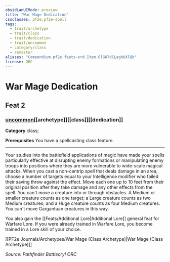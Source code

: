 ```yaml
---
obsidianUIMode: preview
title: "War Mage Dedication"
cssclasses: pf2e,pf2e-spell
tags:
  - trait/archetype
  - trait/class
  - trait/dedication
  - trait/uncommon
  - category/class
  - remaster
aliases: "Compendium.pf2e.feats-srd.Item.OlGO7dCLaghUXlQb"
license: ORC
---
```

# War Mage Dedication
## Feat 2
### [uncommon](uncommon "Uncommon Rarity Trait")[[archetype]][[class]][[dedication]]

**Category** class; 



**Prerequisites** You have a spellcasting class feature.
* * *
Your studies into the battlefield applications of magic have made your spells particularly effective at disrupting enemy formations or manipulating enemy troops into positions where they are more vulnerable to wide-scale magical attacks. When you cast a non-cantrip spell that deals damage in an area, choose a number of targets equal to your Intelligence modifier who failed their saving throw against the effect. Move each one up to 10 feet from their original position after they take damage and any other effects from the spell. You can't move a creature into or through obstacles. A Medium or smaller creature counts as one target; a Large creature counts as two Medium creatures; and a Huge creature counts as four Medium creatures. You can't move Gargantuan creatures in this way.

You also gain the [[Feats/Additional Lore|Additional Lore]] general feat for Warfare Lore. If you were already trained in Warfare Lore, you become trained in a Lore skill of your choice.

[[PF2e Journals/Archetypes/War Mage (Class Archetype)|War Mage (Class Archetype)]]

*Source: Pathfinder Battlecry!*
*ORC*